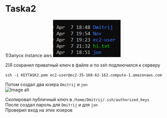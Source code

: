 # Taska2
1)Запуск instance aws 
![Image alt](https://github.com/vazikk/Taska2/blob/main/image.png)

2)Я сохранил приватный ключ в файле и по ssh подлкючился к серверу <br>

```ssh -i KEYTASK2.pem ec2-user@ec2-35-168-62-162.compute-1.amazonaws.com```

Потом создал два юзера ```Dmitrij``` и ```jon``` <br>
![Image alt](https://github.com/vazikk/Taska2/blob/main/image2.png)

Скопировал публичный ключ в ```/home/Dmitrij/.ssh/authorized_keys```<br>
После создал пароль для ```Dmitrij``` и для ```jon```<br>
Проверил вход на этих юзеров





